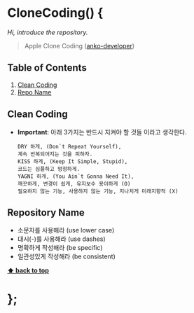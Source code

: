 # CloneCoding() {

_Hi, introduce the repository._

> Apple Clone Coding
> ([anko-developer](https://github.com/anko-developer))

## Table of Contents

1. [Clean Coding](#clean-coding)
1. [Repo Name](#repository-name)

## Clean Coding

- **Important**: 아래 3가지는 반드시 지켜야 할 것들 이라고 생각한다.

  ```
  DRY 하게, (Don`t Repeat Yourself),
  계속 반복되어지는 것을 피하자.
  KISS 하게, (Keep It Simple, Stupid),
  코드는 심플하고 멍청하게.
  YAGNI 하게, (You Ain`t Gonna Need It),
  깨끗하게, 변경이 쉽게, 유지보수 용이하게 (O)
  필요하지 않는 기능, 사용하지 않는 기능, 지나치게 미래지향적 (X)
  ```

## Repository Name

- 소문자를 사용해라 (use lower case)
- 대시(-)를 사용해라 (use dashes)
- 명확하게 작성해라 (be specific)
- 일관성있게 작성해라 (be consistent)

**[⬆ back to top](#table-of-contents)**

# };
